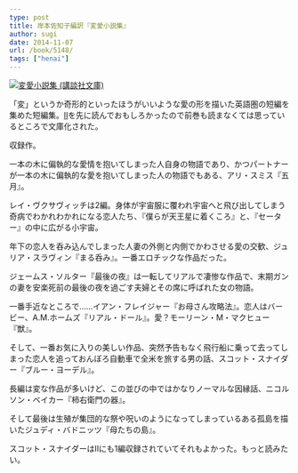 ```yaml
---
type: post
title: 岸本佐知子編訳『変愛小説集』
author: sugi
date: 2014-11-07
url: /book/5148/
tags: ["henai"]
---
```

<a href="http://www.amazon.co.jp/exec/obidos/ASIN/4062779072" onclick="_gaq.push(['_trackEvent', 'outbound-article', 'http://www.amazon.co.jp/exec/obidos/ASIN/4062779072', '']);" name="amazletlink" target="_blank"><img src="http://i1.wp.com/ecx.images-amazon.com/images/I/51fuRdeia0L._SL160_.jpg?w=660" alt="変愛小説集 (講談社文庫)" class="alignleft"  data-recalc-dims="1" /></a>

「変」というか奇形的といったほうがいいような愛の形を描いた英語圏の短編を集めた短編集。<a href="http://asharpminor.com/book/2249/" onclick="_gaq.push(['_trackEvent', 'outbound-article', 'http://asharpminor.com/book/2249/', 'II']);" title="岸本佐知子編訳『変愛小説集II』" target="_blank">II</a>を先に読んでおもしろかったので前巻も読まなくては思っているところで文庫化された。

収録作。

一本の木に偏執的な愛情を抱いてしまった人自身の物語であり、かつパートナーが一本の木に偏執的な愛を抱いてしまった人の物語でもある、アリ・スミス『五月』。

レイ・ヴクサヴィッチは2編。身体が宇宙服に覆われ宇宙へと飛び出してしまう奇病でわかれわかれになる恋人たち、『僕らが天王星に着くころ』と、『セーター』の中に広がる小宇宙。

年下の恋人を呑み込んでしまった人妻の外側と内側でかわさせる愛の交歓、ジュリア・スラヴィン『まる呑み』。一番エロチックな作品だった。

ジェームス・ソルター『最後の夜』は一転してリアルで凄惨な作品で、末期ガンの妻を安楽死前の最後の夜を過ごす夫婦とその席に呼ばれた女の物語。

一番手近なところで……イアン・フレイジャー『お母さん攻略法』。恋人はバービー、A.M.ホームズ『リアル・ドール』。愛？モーリーン・M・マクヒュー『獣』。

そして、一番お気に入りの美しい作品、突然予告もなく飛行船に乗って去ってしまった恋人を追っておんぼろ自動車で全米を旅する男の話、スコット・スナイダー『ブルー・ヨーデル』。

長編は変な作品が多いけど、この並びの中ではかなりノーマルな因縁話、ニコルソン・ベイカー『柿右衛門の器』。

そして最後は生殖が集団的な祭や呪いのようになってしまっているある孤島を描いたジュディ・バドニッツ『母たちの島』。

スコット・スナイダーはIIにも1編収録されていてそれもよかった。もっと読みたい。

